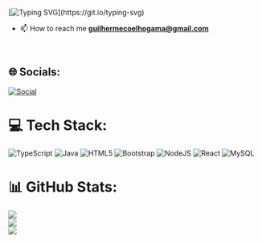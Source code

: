 [![Typing SVG](https://readme-typing-svg.herokuapp.com?font=Fira+Code&size=28&pause=1000&color=DC82E0&width=500&lines=Hello!%2C+I'm+Guilherme;I'm+a+Developer+Fullstack.;Ol%C3%A1!%2C+Eu+sou+Guilherme;Sou+Desenvolvedor+Fullstack.)](https://git.io/typing-svg)


 
 </div>


- 📫 How to reach me **guilhermecoelhogama@gmail.com**

<br> 


## 🌐 Socials:
[![Social](https://img.shields.io/badge/LinkedIn-0077B5?style=for-the-badge&logo=linkedin&logoColor=white)](https://www.linkedin.com/in/guilherme-coelho-685177202/)

# 💻 Tech Stack:

![TypeScript](https://img.shields.io/badge/TypeScript-3178C6?style=for-the-badge&logo=typescript&logoColor=white) 
![Java](https://img.shields.io/badge/java-%23ED8B00.svg?style=for-the-badge&logo=openjdk&logoColor=white) 
![HTML5](https://img.shields.io/badge/html5-%23E34F26.svg?style=for-the-badge&logo=html5&logoColor=white) 
![Bootstrap](https://img.shields.io/badge/bootstrap-%238511FA.svg?style=for-the-badge&logo=bootstrap&logoColor=white) 
![NodeJS](https://img.shields.io/badge/node.js-6DA55F?style=for-the-badge&logo=node.js&logoColor=white) 
![React](https://img.shields.io/badge/react-%2320232a.svg?style=for-the-badge&logo=react&logoColor=%2361DAFB) 
![MySQL](https://img.shields.io/badge/mysql-4479A1.svg?style=for-the-badge&logo=mysql&logoColor=white)
# 📊 GitHub Stats:
![](https://github-readme-stats.vercel.app/api?username=BunnyPavel&theme=vue-dark&hide_border=true&include_all_commits=false&count_private=true)<br/>
![](https://github-readme-streak-stats.herokuapp.com/?user=BunnyPavel&theme=vue-dark&hide_border=true)<br/>
![](https://github-readme-stats.vercel.app/api/top-langs/?username=BunnyPavel&theme=vue-dark&hide_border=true&include_all_commits=false&count_private=true&layout=compact)


